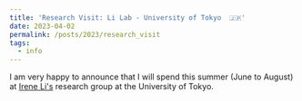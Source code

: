 ```yaml
---
title: 'Research Visit: Li Lab - University of Tokyo  🇯🇵'
date: 2023-04-02
permalink: /posts/2023/research_visit
tags:
  - info
---
```


I am very happy to announce that I will spend this summer (June to August) at [Irene Li's](https://ireneli.eu) research group at the University of Tokyo. 


